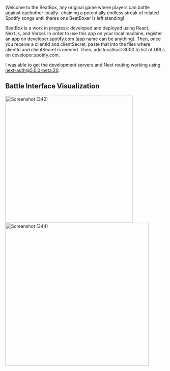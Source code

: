 Welcome to the BeatBox, any original game where players can battle against eachother locally- chaining a potentially endless streak of related Spotify songs until theres one BeatBoxer is left standing!

BeatBox is a work in progress: developed and deployed using React, Next.js, and Vercel.
In order to use this app on your local machine, register an app on developer.spotify.com (app name can be anything). Then, once you receive a clientId and clientSecret, paste that into the files where clientId and clientSecret is needed. Then, add localhost:3000 to list of URLs on developer.spotify.com. 

I was able to get the development servers and Next routing working using next-auth@5.0.0-beta.20.

## Battle Interface Visualization
<img src="https://github.com/user-attachments/assets/423adede-b5f2-4cff-ac11-4ca3abcc9e66" alt="Screenshot (342)" width="400"/>
<img src="https://github.com/user-attachments/assets/dd31c7d2-a1cd-476c-b4b4-ec806cd7e609" alt="Screenshot (344)" width="450"/>
